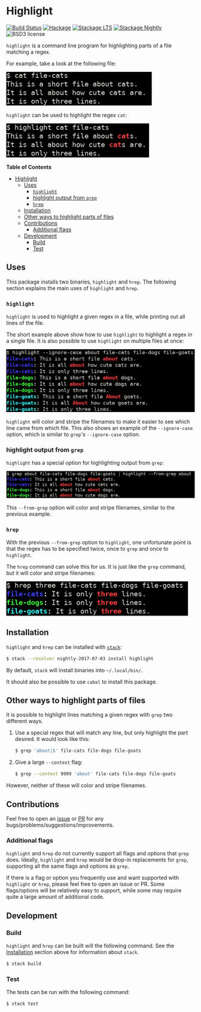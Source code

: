 
Highlight
=========

[![Build Status](https://secure.travis-ci.org/cdepillabout/highlight.svg)](http://travis-ci.org/cdepillabout/highlight)
[![Hackage](https://img.shields.io/hackage/v/highlight.svg)](https://hackage.haskell.org/package/highlight)
[![Stackage LTS](http://stackage.org/package/highlight/badge/lts)](http://stackage.org/lts/package/highlight)
[![Stackage Nightly](http://stackage.org/package/highlight/badge/nightly)](http://stackage.org/nightly/package/highlight)
![BSD3 license](https://img.shields.io/badge/license-BSD3-blue.svg)

`highlight` is a command line program for highlighting parts of a file matching
a regex.

For example, take a look at the following file:

![non-highlighted file](/img/non-highlighted-file.png?raw=true "non-highlighted file")

`highlight` can be used to highlight the regex `cat`:

![simple highlighted file](/img/highlight-simple-example.png?raw=true "simple highlighted file")

<!-- markdown-toc start - Don't edit this section. Run M-x markdown-toc-generate-toc again -->
**Table of Contents**

- [Highlight](#highlight)
    - [Uses](#uses)
        - [`highlight`](#highlight)
        - [highlight output from `grep`](#highlight-output-from-grep)
        - [`hrep`](#hrep)
    - [Installation](#installation)
    - [Other ways to highlight parts of files](#other-ways-to-highlight-parts-of-files)
    - [Contributions](#contributions)
        - [Additional flags](#additional-flags)
    - [Development](#development)
        - [Build](#build)
        - [Test](#test)

<!-- markdown-toc end -->


## Uses

This package installs two binaries, `highlight` and `hrep`.  The following
section explains the main uses of `highlight` and `hrep`.

### `highlight`

`highlight` is used to highlight a given regex in a file, while printing out
all lines of the file.

The short example above show how to use `highlight` to highlight a regex in a
single file.  It is also possible to use `highlight` on multiple files at once:

![multiple highlighted files](/img/highlight-multi-file-example.png?raw=true "multiple highlighted files")

`highlight` will color and stripe the filenames to make it easier to see which
line came from which file.  This also shows an example of the `--ignore-case`
option, which is similar to `grep`'s `--ignore-case` option.

### highlight output from `grep`

`highlight` has a special option for highlighting output from `grep`:

![highlight from grep](/img/highlight-from-grep.png?raw=true "highlight from grep")

This `--from-grep` option will color and stripe filenames, similar to the
previous example.

### `hrep`

With the previous `--from-grep` option to `highlight`, one unfortunate point is
that the regex has to be specified twice, once to `grep` and once to
`highlight`.

The `hrep` command can solve this for us.  It is just like the `grep` command,
but it will color and stripe filenames:

![hrep example](/img/hrep-example.png?raw=true "hrep example")

## Installation

`highlight` and `hrep` can be installed with
[`stack`](https://docs.haskellstack.org/en/stable/README/):

```sh
$ stack --resolver nightly-2017-07-03 install highlight
```

By default, `stack` will install binaries into `~/.local/bin/`.

It should also be possible to use `cabal` to install this package.

## Other ways to highlight parts of files

It is possible to highlight lines matching a given regex with `grep` two
different ways.

1.  Use a special regex that will match any line, but only highlight the part
    desired.  It would look like this:

    ```sh
    $ grep 'about|$' file-cats file-dogs file-goats
    ```

2.  Give a large `--context` flag:

    ```sh
    $ grep --context 9999 'about' file-cats file-dogs file-goats
    ```

However, neither of these will color and stripe filenames.

## Contributions

Feel free to open an
[issue](https://github.com/cdepillabout/pretty-simple/issues) or
[PR](https://github.com/cdepillabout/pretty-simple/pulls) for any
bugs/problems/suggestions/improvements.

### Additional flags

`highlight` and `hrep` do not currently support all flags and options that
`grep` does.  Ideally, `highlight` and `hrep` would be drop-in replacements for
`grep`, supporting all the same flags and options as `grep`.

If there is a flag or option you frequently use and want supported with
`highlight` or `hrep`, please feel free to open an issue or PR.  Some
flags/options will be relatively easy to support, while some may require quite
a large amount of additional code.

## Development

### Build

`highlight` and `hrep` can be built will the following command.  See the
[Installation](#installation) section above for information about `stack`.

```sh
$ stack build
```

### Test

The tests can be run with the following command:

```sh
$ stack test
```
